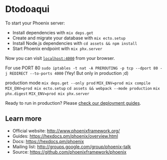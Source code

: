 # Dtodoaqui

To start your Phoenix server:

  * Install dependencies with `mix deps.get`
  * Create and migrate your database with `mix ecto.setup`
  * Install Node.js dependencies with `cd assets && npm install`
  * Start Phoenix endpoint with `mix phx.server`

Now you can visit [`localhost:4000`](http://localhost:4000) from your browser.

For use PORT 80
`sudo iptables -t nat -A PREROUTING -p tcp --dport 80 -j REDIRECT --to-ports 4000` (Yey! But only in production ;d)

production mode
`mix deps.get --only prod`
`MIX_ENV=prod mix compile`
`MIX_ENV=prod mix ecto.setup`
`cd assets && webpack --mode production`
`mix phx.digest`
`MIX_ENV=prod mix phx.server`

Ready to run in production? Please [check our deployment guides](https://hexdocs.pm/phoenix/deployment.html).

## Learn more

  * Official website: http://www.phoenixframework.org/
  * Guides: https://hexdocs.pm/phoenix/overview.html
  * Docs: https://hexdocs.pm/phoenix
  * Mailing list: http://groups.google.com/group/phoenix-talk
  * Source: https://github.com/phoenixframework/phoenix
